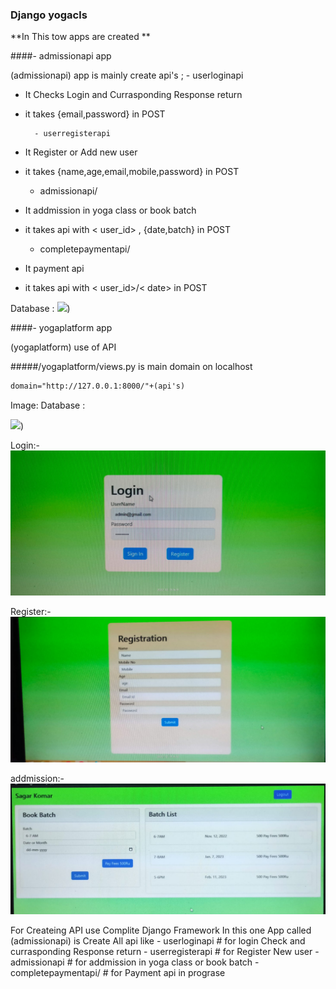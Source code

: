 ### Django yogacls
**In This tow apps are created **

####- admissionapi app

(admissionapi) app is mainly create api's ;
	- userloginapi
- It Checks Login and Currasponding Response return
- it takes {email,password} in POST


		- userregisterapi
- It Register or Add new user
- it takes {name,age,email,mobile,password} in POST


	- admissionapi/<int>
- It addmission in yoga class or book batch
- it takes api with < user_id> , {date,batch} in POST


	- completepaymentapi<int>/<str>
- It payment api
- it takes api with < user_id>/< date> in POST

 
Database :
![]([https://github.com/swapnilkanaki/yogaclsapi/blob/main/database.jpeg))


####- yogaplatform app

(yogaplatform) use of API

#####/yogaplatform/views.py is main domain on localhost

```html
domain="http://127.0.0.1:8000/"+(api's)
```
Image:
Database :

![]([https://github.com/swapnilkanaki/yogaclsapi/blob/main/database.jpeg))


Login:-
![](https://github.com/swapnilkanaki/yogaclsapi/blob/main/login.jpeg)

Register:-
![](https://github.com/swapnilkanaki/yogaclsapi/blob/main/register.jpeg)

addmission:-
![](https://github.com/swapnilkanaki/yogaclsapi/blob/main/addmission.jpeg)

For Createing API use Complite Django Framework
In this one App called (admissionapi) is Create All api like
    - userloginapi                        # for login Check and currasponding Response return
    - userregisterapi                     # for Register New user
    - admissionapi<int>                   # for addmission in yoga class or book batch
    - completepaymentapi<int>/<str>       # for Payment api in prograse


